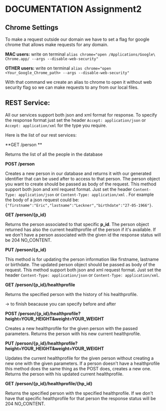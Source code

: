 DOCUMENTATION Assignment2
===========

Chrome Settings
----------------

To make a request outside our domain we have to set a flag for google chrome that allows make requests for any domain.

**MAC users:**
write on terminal `alias chrome="open /Applications/Google\ Chrome.app/ --args --disable-web-security"`

**OTHER users:**
write on terminal `alias chrome="open <Your_Google_Chrome_path> --args --disable-web-security"`

With that command we create an alias to chrome to open it without web security flag so we can make requests to any
from our local files.

REST Service:
----------------
All our services support both json and xml format for response. 
To specify the response format just set the header `Accept: application/json` or `Accept: application/xml` for the type you require.

Here is the list of our rest services:

**GET /person **

Returns the list of all the people in the database 

**POST /person**

Creates a new person in our database and returns it with our generated identifier that can be used after to access to that person. The person object you want to create should be passed as body of the request. This method support both json and xml request format. Just set the header `Content-Type: application/json` or `Content-Type: application/xml` . For example the body of a json request could be: `{"firstname":"Eric","lastname":"Leckner","birthdate":"27-05-1966"}`.

**GET /person/{p_id}**

Returns the person associated to that specific **p_id**. The person object returned has also the current healthprofile of the person if it's available. If we don't have a person associated with the given id the response status will be 204 NO_CONTENT.

**PUT /person/{p_id}**

This method is for updating the person information like firstname, lastname or birthdate. The updated person object should be passed as body of the request. This method support both json and xml request format. Just set the header `Content-Type: application/json` or `Content-Type: application/xml`.

**GET /person/{p_id}/healthprofile**

Returns the specified person with the history of his healthprofile.

-> to finish beacause you can specify before and after

**POST /person/{p_id}/healthprofile?height=YOUR_HEIGHT&weight=YOUR_WEIGHT**

Creates a new healthprofile for the given person with the passed parameters. Returns the person with his new current healthprofile.

**PUT /person/{p_id}/healthprofile?height=YOUR_HEIGHT&weight=YOUR_WEIGHT**

Updates the current healthprofile for the given person without creating a new one with the given parameters. If a person doesn't have a healthprofile this method does the same thing as the POST does, creates a new one. Returns the person with his updated current healthprofile.

**GET /person/{p_id}/healthprofile/{hp_id}** 

Returns the specified person with the specified healthprofile. If we don't have that specific healthprofile for that person the response status will be 204 NO_CONTENT.

